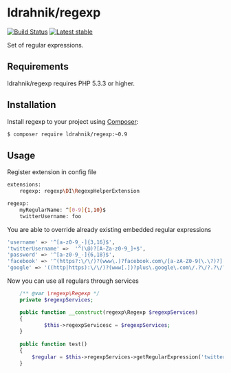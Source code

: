 ldrahnik/regexp
======

[![Build Status](https://travis-ci.org/ldrahnik/regexp.svg)](https://travis-ci.org/ldrahnik/regexp)
[![Latest stable](https://img.shields.io/packagist/v/ldrahnik/regexp.svg)](https://packagist.org/packages/ldrahnik/regext)

Set of regular expressions.

Requirements
------------

ldrahnik/regexp requires PHP 5.3.3 or higher.

Installation
------------

Install regexp to your project using  [Composer](http://getcomposer.org/):

```sh
$ composer require ldrahnik/regexp:~0.9
```

Usage
-----

Register extension in config file

```sh
extensions:
	regexp: regexp\DI\RegexpHelperExtension

regexp:
	myRegularName: ^[0-9]{1,10}$
	twitterUsername: foo
```

You are able to override already existing embedded regular expressions

```sh
'username' => '^[a-z0-9_-]{3,16}$',
'twitterUsername' =>  '^(\@)?[A-Za-z0-9_]+$',
'password' => '^[a-z0-9_-]{6,18}$',
'facebook' => '^(https?:\/\/)?(www\.)?facebook.com\/[a-zA-Z0-9(\.\?)?]',
'google' => '((http|https):\/\/)?(www[.])?plus\.google\.com\/.?\/?.?\/?([0-9]*)'
```

Now you can use all regulars through services

```php
	/** @var \regexp\Regexp */
	private $regexpServices;

    public function __construct(regexp\Regexp $regexpServices)
    {
		    $this->regexpServicesc = $regexpServices;
    }
    
    public function test()
    {
        $regular = $this->regexpServices->getRegularExpression('twitterUsername');
    }
```
